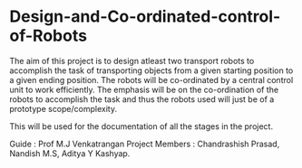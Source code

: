 # Design-and-Co-ordinated-control-of-Robots
The aim of this project is to design atleast two transport robots to accomplish the task of transporting objects from a given starting position to a given ending position. The robots will be co-ordinated by a central control unit to work efficiently. The emphasis will be on the co-ordination of the robots to accomplish the task and thus the robots used will just be of a prototype scope/complexity. 

This will be used for the documentation of all the stages in the project.  

Guide : Prof M.J Venkatrangan
Project Members : Chandrashish Prasad, Nandish M.S, Aditya Y Kashyap.
